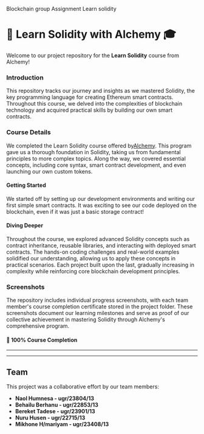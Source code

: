 Blockchain group Assignment Learn solidity

# 🚀 Learn Solidity with Alchemy 🎓

Welcome to our project repository for the **Learn Solidity** course from Alchemy!

### Introduction

This repository tracks our journey and insights as we mastered Solidity, the key programming language for creating Ethereum smart contracts. Throughout this course, we delved into the complexities of blockchain technology and acquired practical skills by building our own smart contracts.

### Course Details

We completed the Learn Solidity course offered by[Alchemy](https://www.alchemy.com/). This program gave us a thorough foundation in Solidity, taking us from fundamental principles to more complex topics. Along the way, we covered essential concepts, including core syntax, smart contract development, and even launching our own custom tokens.

#### Getting Started

We started off by setting up our development environments and writing our first simple smart contracts. It was exciting to see our code deployed on the blockchain, even if it was just a basic storage contract!

#### Diving Deeper

Throughout the course, we explored advanced Solidity concepts such as contract inheritance, reusable libraries, and interacting with deployed smart contracts. The hands-on coding challenges and real-world examples solidified our understanding, allowing us to apply these concepts in practical scenarios. Each project built upon the last, gradually increasing in complexity while reinforcing core blockchain development principles.

### Screenshots

The repository includes individual progress screenshots, with each team member's course completion certificate stored in the project folder. These screenshots document our learning milestones and serve as proof of our collective achievement in mastering Solidity through Alchemy's comprehensive program.

#### 🎉 100% Course Completion

---

---

## Team

This project was a collaborative effort by our team members:

- **Naol Humnesa - ugr/23804/13**
- **Behailu Berhanu - ugr/22853/13**
- **Bereket Tadese - ugr/23901/13**
- **Nuru Husen - ugr/22715/13**
- **Mikhone H/mariyam - ugr/23408/13**
